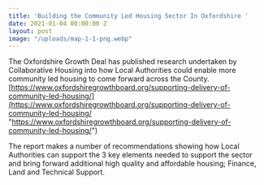 ```yaml
---
title: 'Building the Community Led Housing Sector In Oxfordshire '
date: 2021-01-04 00:00:00 Z
layout: post
image: "/uploads/map-1-1-png.webp"
---
```


The Oxfordshire Growth Deal has published research undertaken by Collaborative Housing into how Local Authorities could enable more community led housing to come forward across the County. [https://www.oxfordshiregrowthboard.org/supporting-delivery-of-community-led-housing/](https://www.oxfordshiregrowthboard.org/supporting-delivery-of-community-led-housing/ "https://www.oxfordshiregrowthboard.org/supporting-delivery-of-community-led-housing/")

The report makes a number of recommendations showing how Local Authorities can support the 3 key elements needed to support the sector and bring forward additional high quality and affordable housing; Finance, Land and Technical Support.